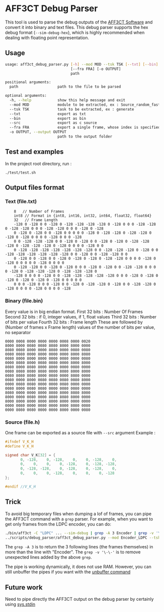 # AFF3CT Debug Parser
This tool is used to parse the debug outputs of the [AFF3CT Software](https://aff3ct.github.io) and convert it into binary and text files.
This  debug parser supports the hex debug format (`--sim-debug-hex`), which is highly recommended when dealing with floating point representation.
## Usage
```bash
usage: aff3ct_debug_parser.py [-h] --mod MOD --tsk TSK [--txt] [--bin] [--src]
                              [--fra FRA] [-o OUTPUT]
                              path

positional arguments:
  path                  path to the file to be parsed

optional arguments:
  -h, --help            show this help message and exit
  --mod MOD             module to be extracted, ex : Source_random_fast
  --tsk TSK             task to be extracted, ex : generate
  --txt                 export as txt
  --bin                 export as bin
  --src                 export as c source
  --fra FRA             export a single frame, whose index is specified
  -o OUTPUT, --output OUTPUT
                        path to the output folder
```
## Test and examples
In the project root directory, run : 

	./test/test.sh

## Output files format
### Text (file.txt)
```
	8   // Number of Frames
	int8 // Format in {int8, int16, int32, int64, float32, float64}
	32   // Frame Length
	-128 0 -128 0 0 -128 0 -128 -128 -128 -128 0 -128 0 0 0 -128 -128 0 -128 -128 0 0 0 -128 -128 0 0 0 -128 0 -128
	0 -128 0 -128 0 0 -128 0 0 0 0 0 -128 0 -128 -128 0 -128 -128 0 -128 0 -128 0 0 0 0 -128 0 0 0 -128
	0 0 -128 -128 -128 0 0 -128 0 -128 0 0 -128 0 -128 0 -128 -128 -128 0 -128 -128 -128 0 -128 0 0 0 0 -128 0 0
	0 -128 -128 -128 -128 -128 -128 -128 0 0 -128 -128 -128 0 -128 0 0 -128 -128 -128 -128 -128 -128 0 0 -128 0 0 -128 -128 0 0
	0 -128 0 0 -128 0 0 -128 0 -128 0 -128 0 -128 -128 0 0 0 0 -128 0 -128 0 0 0 0 0 -128 0 0 0 0
	0 -128 -128 0 0 -128 0 -128 0 0 0 -128 0 -128 0 0 -128 -128 0 0 0 0 -128 0 -128 -128 -128 0 -128 -128 -128 0
	-128 0 0 0 0 -128 0 0 -128 -128 -128 -128 -128 0 0 0 -128 0 -128 0 -128 0 -128 0 -128 0 -128 0 0 0 0 0
	0 0 0 -128 0 0 0 -128 0 0 -128 0 -128 -128 0 -128 0 0 -128 -128 0 -128 0 0 0 0 -128 0 0 0 0 -128
```
### Binary (file.bin)
Every value is in big endian format.
First 32 bits : Number Of Frames
Second 32 bits : if 0, integer values, if 1, float values
Third 32 bits : Number of bits per value
Fourth 32 bits : Frame length
These are followed by (Number of frames x Frame length) values of the number of bits per value, no separator
```
0000 0008 0000 0000 0000 0008 0000 0020
8000 8000 0080 0080 8080 8000 8000 0000
8080 0080 8000 0000 8080 0000 0080 0080
0080 0080 0000 8000 0000 0000 8000 8080
0080 8000 8000 8000 0000 0080 0000 0080
0000 8080 8000 0080 0080 0000 8000 8000
8080 8000 8080 8000 8000 0000 0080 0000
0080 8080 8080 8080 0000 8080 8000 8000
0080 8080 8080 8000 0080 0000 8080 0000
0080 0000 8000 0080 0080 0080 0080 8000
0000 0080 0080 0000 0000 0080 0000 0000
0080 8000 0080 0080 0000 0080 0080 0000
8080 0000 0000 8000 8080 8000 8080 8000
8000 0000 0080 0000 8080 8080 8000 0000
8000 8000 8000 8000 8000 8000 0000 0000
0000 0080 0000 0080 0000 8000 8080 0080
0000 8080 0080 0000 0000 8000 0000 0080
```

### Source (file.h)
One frame can be exported as a source file with `--src` argument
Example :
```c
#ifndef V_K_H
#define V_K_H

signed char V_K[32] = {
	   0, -128,    0, -128,    0,    0, -128,    0,
	   0,    0,    0,    0, -128,    0, -128, -128,
	   0, -128, -128,    0, -128,    0, -128,    0,
	   0,    0,    0, -128,    0,    0,    0, -128
};

#endif //V_K_H
```


## Trick
To avoid big temporary files when dumping a lof of frames, you can pipe the AFF3CT command with a `grep` parser.
For example, when you want to get only frames from the LDPC encoder, you can do:
```bash
./bin/aff3ct -C "LDPC" ... --sim-debug | grep -A 3 Encoder | grep -v '\-\-' > debug
../scripts/debug_parser/aff3ct_debug_parser.py --mod Encoder_LDPC --tsk encode --txt debug
```

The `grep -A 3` is to return the 3 following lines (the frames themselves) in more than the line with "Encoder".
The `grep -v '\-\-'` is to remove unexpected lines added by the above `grep`.

The pipe is working dynamically, it does not use RAM.
However, you can still unbuffer the pipes if you want with the [unbuffer command](https://unix.stackexchange.com/questions/25372/turn-off-buffering-in-pipe?utm_medium=organic&utm_source=google_rich_qa&utm_campaign=google_rich_qa)


## Future work
Need to pipe directly the AFF3CT output on the debug parser by certainly using [sys.stdin](https://stackoverflow.com/questions/1450393/how-do-you-read-from-stdin-in-python?utm_medium=organic&utm_source=google_rich_qa&utm_campaign=google_rich_qa)
